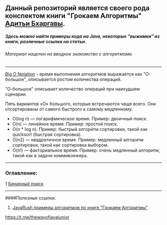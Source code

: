 ## Данный репозиторий является своего рода конспектом книги "Грокаем Алгоритмы" [Адитьи Бхаргавы](https://adit.io).
##### Здесь можно найти примеры кода на Java, некоторые "выжимки" из книги, различные ссылки на статьи.
###### Материал нацелен на вводное знакомство с алгоритмами.  
___
[Big O Notation](https://techrocks.ru/2019/10/19/big-o-notation-simply-explained/) - время выполнения алгоритмов выражается как "О-большое", описывается ростом количества операций. 

"О-большое" описывает количество операций при наихудшем сценарии.

Пять вариантов «О» большого, которые встречаются чаще всего. Они отсортированы от самого быстрого к самому медленному:

- O(log n) — логарифмическое время. Пример: двоичный поиск.
- O(n) — линейное время. Пример: простой поиск.
- O(n * log n). Пример: быстрый алгоритм сортировки, такой как quicksort (быстрая сортировка).
- O(n2) — квадратичное время. Пример: медленный алгоритм сортировки, такой как сортировка выбором.
- O(n!) — факториальное время. Пример: очень медленный алгоритм, такой как в задаче коммивояжера.
___
### Оглавление:

1  [Бинарный поиск](src/main/java/binarySearch/README.md)

___
####Полезные ссылки:
1. [JavaRush примеры алгоритмов по книге "Грокаем Алгоритмы"](https://javarush.ru/groups/posts/1899-grokaem-algoritmih-ili-bezboleznennoe-vvedenie-v-algoritmih) 



https://t.me/thewayofjavajunior